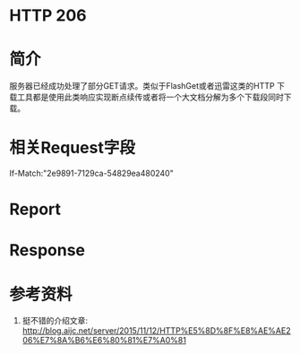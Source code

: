 # HTTP 206

# 简介

服务器已经成功处理了部分GET请求。类似于FlashGet或者迅雷这类的HTTP 下载工具都是使用此类响应实现断点续传或者将一个大文档分解为多个下载段同时下载。

# 相关Request字段

If-Match:"2e9891-7129ca-54829ea480240"



# Report

# Response



# 参考资料

1. 挺不错的介绍文章: http://blog.aijc.net/server/2015/11/12/HTTP%E5%8D%8F%E8%AE%AE206%E7%8A%B6%E6%80%81%E7%A0%81